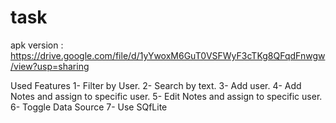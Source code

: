 # task

apk version : https://drive.google.com/file/d/1yYwoxM6GuT0VSFWyF3cTKg8QFqdFnwgw/view?usp=sharing

Used Features 
1- Filter by User.
2- Search by text.
3- Add user.
4- Add Notes and assign to specific user.
5- Edit Notes and assign to specific user.
6- Toggle Data Source
7- Use SQfLite
